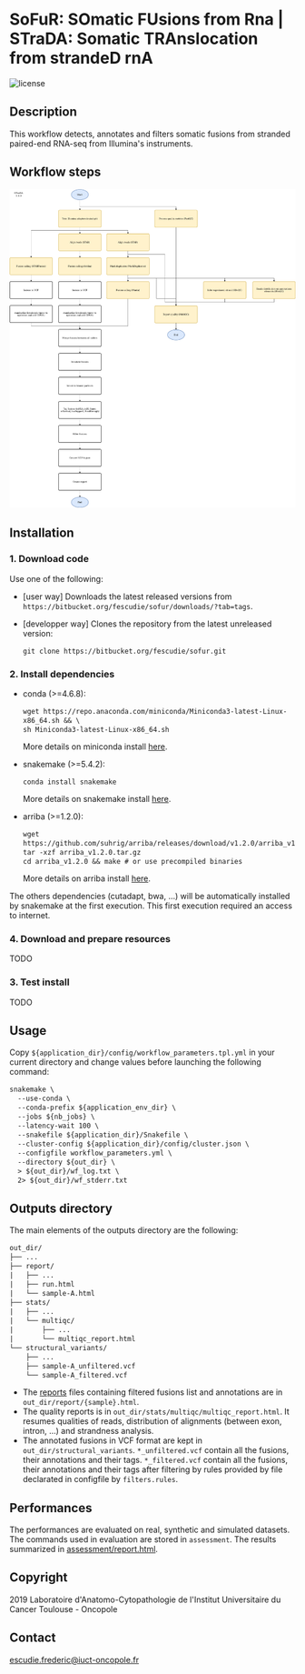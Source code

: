 # SoFuR: SOmatic FUsions from Rna | STraDA: Somatic TRAnslocation from strandeD rnA

![license](https://img.shields.io/badge/license-GPLv3-blue)

## Description
This workflow detects, annotates and filters somatic fusions from stranded
paired-end RNA-seq from Illumina's instruments.

## Workflow steps
![workflow](doc/img/workflow.png)

## Installation
### 1. Download code
Use one of the following:

* [user way] Downloads the latest released versions from
`https://bitbucket.org/fescudie/sofur/downloads/?tab=tags`.
* [developper way] Clones the repository from the latest unreleased version:

      git clone https://bitbucket.org/fescudie/sofur.git

### 2. Install dependencies
* conda (>=4.6.8):

      wget https://repo.anaconda.com/miniconda/Miniconda3-latest-Linux-x86_64.sh && \
      sh Miniconda3-latest-Linux-x86_64.sh

  More details on miniconda install [here](https://docs.conda.io/en/latest/miniconda.html).

* snakemake (>=5.4.2):

      conda install snakemake

  More details on snakemake install [here](https://snakemake.readthedocs.io/en/stable/getting_started/installation.html).

* arriba (>=1.2.0):

      wget https://github.com/suhrig/arriba/releases/download/v1.2.0/arriba_v1.2.0.tar.gz
      tar -xzf arriba_v1.2.0.tar.gz
      cd arriba_v1.2.0 && make # or use precompiled binaries

  More details on arriba install [here](https://arriba.readthedocs.io/en/latest/quickstart).

The others dependencies (cutadapt, bwa, ...) will be automatically installed by
snakemake at the first execution. This first execution required an access to
internet.

### 4. Download and prepare resources
TODO

### 3. Test install
TODO

## Usage
Copy `${application_dir}/config/workflow_parameters.tpl.yml` in your current
directory and change values before launching the following command:

    snakemake \
      --use-conda \
      --conda-prefix ${application_env_dir} \
      --jobs ${nb_jobs} \
      --latency-wait 100 \
      --snakefile ${application_dir}/Snakefile \
      --cluster-config ${application_dir}/config/cluster.json \
      --configfile workflow_parameters.yml \
      --directory ${out_dir} \
      > ${out_dir}/wf_log.txt \
      2> ${out_dir}/wf_stderr.txt

## Outputs directory
The main elements of the outputs directory are the following:

    out_dir/
    ├── ...
    ├── report/
    |   ├── ...
    |   ├── run.html
    |   └── sample-A.html
    ├── stats/
    |   ├── ...
    |   └── multiqc/
    |       ├── ...
    |       └── multiqc_report.html
    └── structural_variants/
        ├── ...
        ├── sample-A_unfiltered.vcf
        └── sample-A_filtered.vcf

* The [reports](doc/img/example_EWSR1_FLI1.png) files containing filtered fusions
list and annotations are in `out_dir/report/{sample}.html`.
* The quality reports is in `out_dir/stats/multiqc/multiqc_report.html`. It
resumes qualities of reads, distribution of alignments (between exon, intron,
...) and strandness analysis.
* The annotated fusions in VCF format are kept in `out_dir/structural_variants`.
`*_unfiltered.vcf` contain all the fusions, their annotations and their tags.
`*_filtered.vcf` contain all the fusions, their annotations and their tags after
filtering by rules provided by file declarated in configfile by `filters.rules`.

## Performances
The performances are evaluated on real, synthetic and simulated datasets. The
commands used in evaluation are stored in `assessment`. The results summarized
in [assessment/report.html](assessment/report.html).

## Copyright
2019 Laboratoire d'Anatomo-Cytopathologie de l'Institut Universitaire du Cancer
Toulouse - Oncopole

## Contact
escudie.frederic@iuct-oncopole.fr
